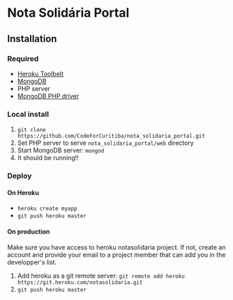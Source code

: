 # Nota Solidária Portal

## Installation

### Required

 - [Heroku Toolbelt](https://devcenter.heroku.com/articles/heroku-command#installing-the-heroku-cli)
 - [MongoDB](https://docs.mongodb.com/manual/installation/)
 - PHP server
 - [MongoDB PHP driver](https://docs.mongodb.com/ecosystem/drivers/php/)

### Local install

 1. `git clone https://github.com/CodeForCuritiba/nota_solidaria_portal.git`
 2. Set PHP server to serve `nota_solidaria_portal/web` directory
 3. Start MongoDB server: `mongod`
 4. It should be running!!

### Deploy

#### On Heroku

 - `heroku create myapp`
 - `git push heroku master`

#### On production
 
 Make sure you have access to heroku notasolidaria project. If not, create an account and provide your email to a project member that can add you in the developper's list.

 1. Add heroku as a git remote server: `git remote add heroku https://git.heroku.com/notasolidaria.git`
 2. `git push heroku master`

